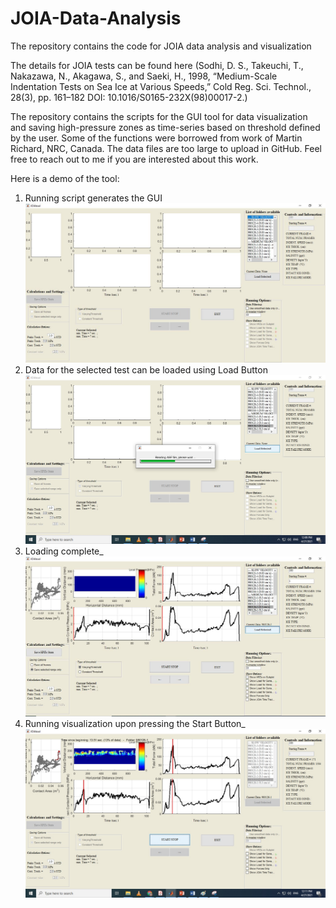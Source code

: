 # JOIA-Data-Analysis
The repository contains the code for JOIA data analysis and visualization

The details for JOIA tests can be found here (Sodhi, D. S., Takeuchi, T., Nakazawa, N., Akagawa, S., and Saeki, H., 1998, “Medium-Scale Indentation Tests on Sea Ice at Various Speeds,” Cold Reg. Sci. Technol., 28(3), pp. 161–182 DOI: 10.1016/S0165-232X(98)00017-2.)

The repository contains the scripts for the GUI tool for data visualization and saving high-pressure zones as time-series based on threshold defined by the user. Some of the functions were borrowed from work of Martin Richard, NRC, Canada. The data files are too large to upload in GitHub. Feel free to reach out to me if you are interested about this work.

Here is a demo of the tool:

1. Running script generates the GUI ![](images/sc1.JPG)
2. Data for the selected test can be loaded using Load Button ![](images/sc2.jpg)
3. Loading complete_
![](images/sc3.JPG)
4. Running visualization upon pressing the Start Button_
 ![](images/sc7.png)
